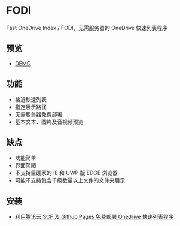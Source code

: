 # FODI

Fast OneDrive Index / FODI，无需服务器的 OneDrive 快速列表程序

## 预览

- [DEMO](https://logi.ml/fodi.html)

## 功能

- 接近秒速列表
- 指定展示路径
- 无需服务器免费部署
- 基本文本、图片及音视频预览

## 缺点

- 功能简单
- 界面简陋
- 不支持巨硬家的 IE 和 UWP 版 EDGE 浏览器
- 可能不支持包含千级数量以上文件的文件夹展示

## 安装

- [利用腾讯云 SCF 及 Github Pages 免费部署 Onedrive 快速列表程序](https://logi.ml/front-end/scf-fodi.html)
